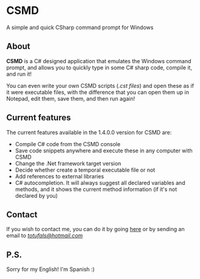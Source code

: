 CSMD
====

A simple and quick CSharp command prompt for Windows


About
-----

**CSMD** is a C# designed application that emulates the Windows command prompt, and allows you to quickly type in some C# sharp code, compile it, and run it!

You can even write your own CSMD scripts (*.cst files*) and open these as if it were executable files, with the difference that you can open them up in Notepad, edit them, save them, and then run again!

Current features
----------------

The current features available in the 1.4.0.0 version for CSMD are:
 * Compile C# code from the CSMD console
 * Save code snippets anywhere and execute these in any computer with CSMD
 * Change the .Net framework target version
 * Decide whether create a temporal executable file or not
 * Add references to external libraries
 * C# autocompletion. It will always suggest all declared variables and methods, and it shows the current method information (if it's not declared by you)
 
Contact
-------

If you wish to contact me, you can do it by going [here](http://lonamiwebs.tk/contacto) or by sending an email to *totufals@hotmail.com*

P.S.
----

Sorry for my English! I'm Spanish :)
